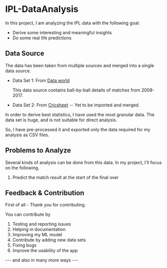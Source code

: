 # IPL-DataAnalysis
In this project, I am analyzing the IPL data with the following goal:
- Derive some interesting and meaningful insights
- Do some real life predictions

## Data Source
The data has been taken from multiple sources and merged into a single data source.

- Data Set 1: From [Data world](https://data.world/raghu543/ipl-data-till-2017)

    This data source contains ball-by-ball details of matches from 2008-2017. 

- Data Set 2: From [Cricsheet](https://cricsheet.org) -- Yet to be imported and merged.

In order to derive best statistics, I have used the most granular data. 
The data set is huge, and is not suitable for direct analysis.

So, I have pre-processed it and exported only the data required for my analysis as CSV files.


## Problems to Analyze
Several kinds of analysis can be done from this data. In my project, I'll focus on the following.
1. Predict the match result at the start of the final over


## Feedback & Contribution
First of all - Thank you for contributing. 

You can contribute by 
1. Testing and reporting issues
2. Helping in documentation
3. Improving my ML model
4. Contribute by adding new data sets
5. Fixing bugs
6. Improve the usability of the app

--- and also in many more ways --- 

